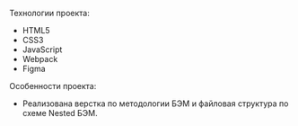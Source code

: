 Технологии проекта:
- HTML5
- CSS3
- JavaScript
- Webpack
- Figma

 Особенности проекта:
- Реализована верстка по методологии БЭМ и файловая структура по схеме Nested БЭМ.
